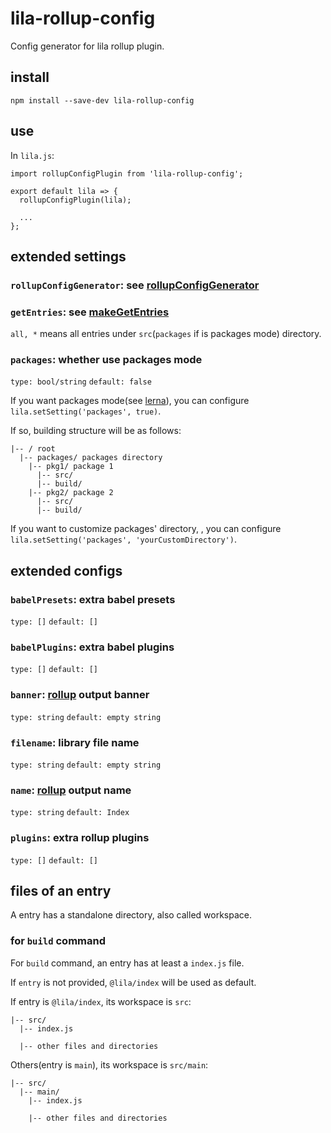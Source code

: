 # lila-rollup-config

Config generator for lila rollup plugin.

## install

```
npm install --save-dev lila-rollup-config
```

## use

In `lila.js`:

```
import rollupConfigPlugin from 'lila-rollup-config';

export default lila => {
  rollupConfigPlugin(lila);

  ...
};
```

## extended settings

### `rollupConfigGenerator`: see [rollupConfigGenerator](./src/index.js#L8)

### `getEntries`: see [makeGetEntries](./src/settings.js#L8)

`all, *` means all entries under `src`(`packages` if is packages mode) directory.

### `packages`: whether use packages mode

`type: bool/string` `default: false`

If you want packages mode(see [lerna](https://github.com/lerna/lerna)), you can configure `lila.setSetting('packages', true)`.

If so, building structure will be as follows:

```
|-- / root
  |-- packages/ packages directory
    |-- pkg1/ package 1
      |-- src/
      |-- build/
    |-- pkg2/ package 2
      |-- src/
      |-- build/
```

If you want to customize packages' directory, , you can configure `lila.setSetting('packages', 'yourCustomDirectory')`.

## extended configs

### `babelPresets`: extra babel presets

`type: []` `default: []`

### `babelPlugins`: extra babel plugins

`type: []` `default: []`

### `banner`: [rollup](https://rollupjs.org/guide/en) output banner

`type: string` `default: empty string`

### `filename`: library file name

`type: string` `default: empty string`

### `name`: [rollup](https://rollupjs.org/guide/en) output name

`type: string` `default: Index`

### `plugins`: extra rollup plugins

`type: []` `default: []`

## files of an entry

A entry has a standalone directory, also called workspace.

### for `build` command

For `build` command, an entry has at least a `index.js` file.

If `entry` is not provided, `@lila/index` will be used as default.

If entry is `@lila/index`, its workspace is `src`:

```
|-- src/
  |-- index.js

  |-- other files and directories
```

Others(entry is `main`), its workspace is `src/main`:

```
|-- src/
  |-- main/
    |-- index.js

    |-- other files and directories
```
